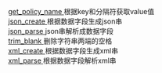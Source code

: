 <a href="https://github.com/dayupday/common_func/blob/master/get_policy_name" target="_blank" >get_policy_name </a> 根据key和分隔符获取value值 <br/>
<a href="https://github.com/dayupday/common_func/blob/master/json_create" target="_blank" >json_create </a> 根据数据字段生成json串 <br/>
<a href="https://github.com/dayupday/common_func/blob/master/json_parse" target="_blank" >json_parse </a> json串解析成数据字段 <br/>
<a href="https://github.com/dayupday/common_func/blob/master/trim_blank" target="_blank" >trim_blank </a> 删除字符串两端的空格 <br/>
<a href="https://github.com/dayupday/common_func/blob/master/xml_create" target="_blank" >xml_create </a> 根据数据字段生成xml串 <br/>
<a href="https://github.com/dayupday/common_func/blob/master/xml_parse" target="_blank" >xml_parse </a> 根据数据字段解析xml串
